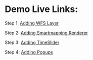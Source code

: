 # Demo Live Links:

Step 1: [Adding WFS Layer](https://lboyd93.github.io/DevSummit-Presentations/2023/data-from-anywhere/ogc-layer/step1-add-layer/)

Step 2: [Adding Smartmapping Renderer](https://lboyd93.github.io/DevSummit-Presentations/2023/data-from-anywhere/ogc-layer/step2-renderer) 

Step 3: [Adding TimeSlider](https://lboyd93.github.io/DevSummit-Presentations/2023/data-from-anywhere/ogc-layer/step3-timeslider)

Step 4: [Adding Popups](https://lboyd93.github.io/DevSummit-Presentations/2023/data-from-anywhere/ogc-layer/step4-popup)